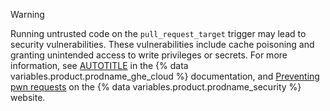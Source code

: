 > [!WARNING]
> Running untrusted code on the `pull_request_target` trigger may lead to security vulnerabilities. These vulnerabilities include cache poisoning and granting unintended access to write privileges or secrets. For more information, see [AUTOTITLE](/enterprise-cloud@latest/actions/reference/security/secure-use#mitigating-the-risks-of-untrusted-code-checkout) in the {% data variables.product.prodname_ghe_cloud %} documentation, and [Preventing pwn requests](https://securitylab.github.com/research/github-actions-preventing-pwn-requests) on the {% data variables.product.prodname_security %} website.
